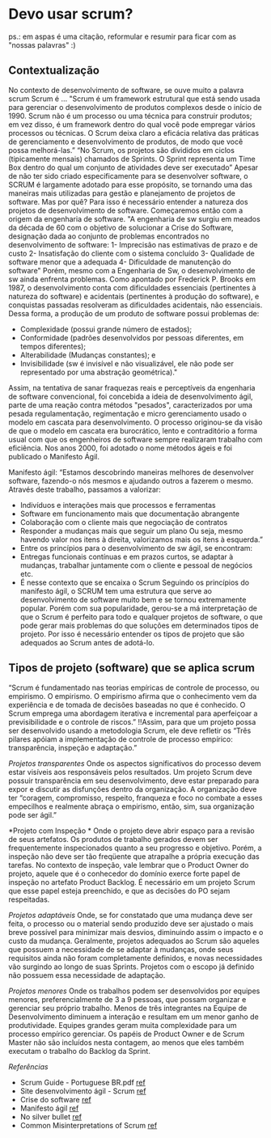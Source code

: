 # Devo usar scrum?
ps.: em aspas é uma citação, reformular e resumir para ficar com as "nossas palavras" :)

## Contextualização
No contexto de desenvolvimento de software, se ouve muito a palavra scrum
Scrum é …
"Scrum é um framework estrutural que está sendo usada para gerenciar o desenvolvimento de produtos complexos desde o início de 1990. Scrum não é um processo ou uma técnica para construir produtos; em vez disso, é um framework dentro do qual você pode empregar vários processos ou técnicas. O Scrum deixa claro a eficácia relativa das práticas de gerenciamento e desenvolvimento de produtos, de modo que você possa melhorá-las.”
“No Scrum, os projetos são divididos em ciclos (tipicamente mensais) chamados de Sprints. O Sprint representa um Time Box dentro do qual um conjunto de atividades deve ser executado” 
Apesar de não ter sido criado especificamente para se desenvolver software, o SCRUM é largamente adotado para esse propósito, se tornando uma das maneiras mais utilizadas para gestão e planejamento de projetos de software.
Mas por quê?
Para isso é necessário entender a natureza dos projetos de desenvolvimento de software. Começaremos então com a origem da engenharia de software.
"A engenharia de sw surgiu em meados da década de 60 com o objetivo de solucionar a Crise do Software, designação dada ao conjunto de problemas encontrados no desenvolvimento de software:
1- Imprecisão nas estimativas de prazo e de custo
2- Insatisfação do cliente com o sistema concluído
3- Qualidade de software menor que a adequada
4- Dificuldade de manutenção do software"
Porém, mesmo com a Engenharia de Sw, o desenvolvimento de sw ainda enfrenta problemas. Como apontado por Frederick P. Brooks em 1987, o desenvolvimento conta com dificuldades essenciais (pertinentes à natureza do software) e acidentais (pertinentes à produção do software), e conquistas passadas resolveram as dificuldades acidentais, não essenciais. Dessa forma, a produção de um produto de software possui problemas de:
- Complexidade (possui grande número de estados);
- Conformidade (padrões desenvolvidos por pessoas diferentes, em tempos diferentes);
- Alterabilidade (Mudanças constantes); e
- Invisibilidade (sw é invisível e não visualizável, ele não pode ser representado por uma abstração geométrica)."

Assim, na tentativa de sanar fraquezas reais e perceptíveis da engenharia de software convencional, foi concebida a ideia de desenvolvimento ágil, parte de uma reação contra métodos "pesados", caracterizados por uma pesada regulamentação, regimentação e micro gerenciamento usado o modelo em cascata para desenvolvimento. O processo originou-se da visão de que o modelo em cascata era burocrático, lento e contraditório a forma usual com que os engenheiros de software sempre realizaram trabalho com eficiência. Nos anos 2000, foi adotado o nome métodos ágeis e foi publicado o Manifesto Ágil.

Manifesto ágil: “Estamos descobrindo maneiras melhores de desenvolver software, fazendo-o nós mesmos e ajudando outros a fazerem o mesmo. Através deste trabalho, passamos a valorizar:
- Indivíduos e interações mais que processos e ferramentas
- Software em funcionamento mais que documentação abrangente
- Colaboração com o cliente mais que negociação de contratos
- Responder a mudanças mais que seguir um plano
Ou seja, mesmo havendo valor nos itens à direita, valorizamos mais os itens à esquerda.”
- Entre os princípios para o desenvolvimento de sw ágil, se encontram:
- Entregas funcionais contínuas e em prazos curtos, se adaptar à mudanças, trabalhar juntamente com o cliente e pessoal de negócios etc.
- É nesse contexto que se encaixa o Scrum
Seguindo os princípios do manifesto ágil, o SCRUM tem uma estrutura que serve ao desenvolvimento de software muito bem e se tornou extremamente popular. Porém com sua popularidade, gerou-se a má interpretação de que o Scrum é perfeito para todo e qualquer projetos de software, o que pode gerar mais problemas do que soluções em determinados tipos de projeto. Por isso é necessário entender os tipos de projeto que são adequados ao Scrum antes de adotá-lo.

## Tipos de projeto (software) que se aplica scrum
“Scrum é fundamentado nas teorias empíricas de controle de processo, ou empirismo. O empirismo. O empirismo afirma que o conhecimento vem da experiência e de tomada de decisões baseadas no que é conhecido. O Scrum emprega uma abordagem iterativa e incremental para aperfeiçoar a previsibilidade e o controle de riscos.”
!!Assim, para que um projeto possa ser desenvolvido usando a metodologia Scrum, ele deve refletir os “Três pilares apóiam a implementação de controle de processo empírico: transparência, inspeção e adaptação.”

*Projetos transparentes*
Onde os aspectos significativos do processo devem estar visíveis aos responsáveis pelos resultados.
Um projeto Scrum deve possuir transparência em seu desenvolvimento, deve estar preparado para expor e discutir as disfunções dentro da organização. A organização deve ter “coragem, compromisso, respeito, franqueza e foco no combate a esses empecilhos e realmente abraça o empirismo, então, sim, sua organização pode ser ágil.” 

*Projeto com Inspeção *
Onde o projeto deve abrir espaço para a revisão de seus artefatos. Os produtos de trabalho gerados devem ser frequentemente inspecionados quanto a seu progresso e objetivo. Porém, a inspeção não deve ser tão freqüente que atrapalhe a própria execução das tarefas.
No contexto de inspeção, vale lembrar que o Product Owner do projeto, aquele que é o conhecedor do domínio exerce forte papel de inspeção no artefato Product Backlog. É necessário em um projeto Scrum que esse papel esteja preenchido, e que as decisões do PO sejam respeitadas.

*Projetos adaptáveis*
Onde, se for constatado que uma mudança deve ser feita, o processo ou o material sendo produzido deve ser ajustado o mais breve possível para minimizar mais desvios, diminuindo assim o impacto e o custo da mudança.
Geralmente, projetos adequados ao Scrum são aqueles que possuem a necessidade de se adaptar à mudanças, onde seus requisitos ainda não foram completamente definidos, e novas necessidades vão surgindo ao longo de suas Sprints. Projetos com o escopo já definido não possuem essa necessidade de adaptação.

*Projetos menores*
Onde os trabalhos podem ser desenvolvidos por equipes menores, preferencialmente de 3 a 9 pessoas, que possam organizar e gerenciar seu próprio trabalho. Menos de três integrantes na Equipe de Desenvolvimento diminuem a interação e resultam em um menor ganho de produtividade. Equipes grandes geram muita complexidade para um processo empírico gerenciar. Os papéis de Product Owner e de Scrum Master não são incluídos nesta contagem, ao menos que eles também executam o trabalho do Backlog da Sprint.

*Referências*
- Scrum Guide - Portuguese BR.pdf  [ref](https://github.com/NelsonWilliam/metodo/blob/master/referencias/Scrum/Scrum%20Guide%20-%20Portuguese%20BR.pdf)
- Site desenvolvimento ágil - Scrum [ref](https://www.desenvolvimentoagil.com.br/scrum/)
- Crise do software [ref](https://pt.wikipedia.org/wiki/Crise_do_software)
- Manifesto ágil [ref](http://www.manifestoagil.com.br/index.html)
- No silver bullet [ref](https://en.wikipedia.org/wiki/No_Silver_Bullet)
- Common Misinterpretations of Scrum [ref](https://www.scrum.org/resources/blog/common-misinterpretations-scrum)
